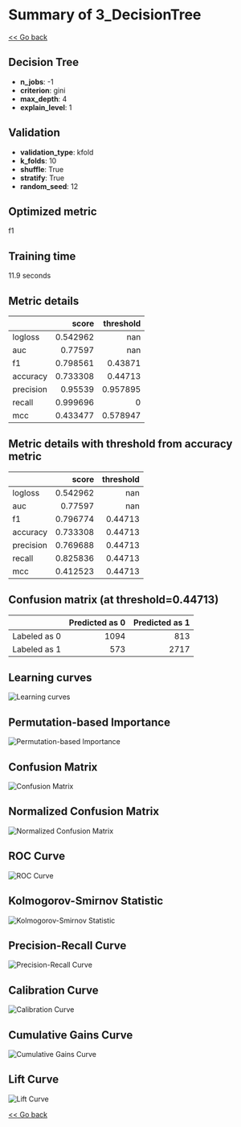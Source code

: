 # Summary of 3_DecisionTree

[<< Go back](../README.md)


## Decision Tree
- **n_jobs**: -1
- **criterion**: gini
- **max_depth**: 4
- **explain_level**: 1

## Validation
 - **validation_type**: kfold
 - **k_folds**: 10
 - **shuffle**: True
 - **stratify**: True
 - **random_seed**: 12

## Optimized metric
f1

## Training time

11.9 seconds

## Metric details
|           |    score |   threshold |
|:----------|---------:|------------:|
| logloss   | 0.542962 |  nan        |
| auc       | 0.77597  |  nan        |
| f1        | 0.798561 |    0.43871  |
| accuracy  | 0.733308 |    0.44713  |
| precision | 0.95539  |    0.957895 |
| recall    | 0.999696 |    0        |
| mcc       | 0.433477 |    0.578947 |


## Metric details with threshold from accuracy metric
|           |    score |   threshold |
|:----------|---------:|------------:|
| logloss   | 0.542962 |   nan       |
| auc       | 0.77597  |   nan       |
| f1        | 0.796774 |     0.44713 |
| accuracy  | 0.733308 |     0.44713 |
| precision | 0.769688 |     0.44713 |
| recall    | 0.825836 |     0.44713 |
| mcc       | 0.412523 |     0.44713 |


## Confusion matrix (at threshold=0.44713)
|              |   Predicted as 0 |   Predicted as 1 |
|:-------------|-----------------:|-----------------:|
| Labeled as 0 |             1094 |              813 |
| Labeled as 1 |              573 |             2717 |

## Learning curves
![Learning curves](learning_curves.png)

## Permutation-based Importance
![Permutation-based Importance](permutation_importance.png)
## Confusion Matrix

![Confusion Matrix](confusion_matrix.png)


## Normalized Confusion Matrix

![Normalized Confusion Matrix](confusion_matrix_normalized.png)


## ROC Curve

![ROC Curve](roc_curve.png)


## Kolmogorov-Smirnov Statistic

![Kolmogorov-Smirnov Statistic](ks_statistic.png)


## Precision-Recall Curve

![Precision-Recall Curve](precision_recall_curve.png)


## Calibration Curve

![Calibration Curve](calibration_curve_curve.png)


## Cumulative Gains Curve

![Cumulative Gains Curve](cumulative_gains_curve.png)


## Lift Curve

![Lift Curve](lift_curve.png)



[<< Go back](../README.md)

